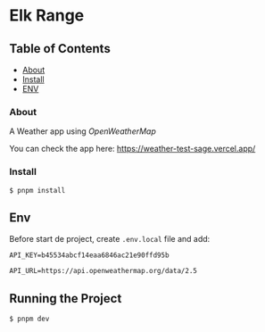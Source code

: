 # Elk Range

## Table of Contents

- [About](#About)
- [Install](#Install)
- [ENV](#Envl)

### About

A Weather app using *OpenWeatherMap*

You can check the app here: https://weather-test-sage.vercel.app/

### Install

```shell
$ pnpm install
```

## Env

Before start de project, create `.env.local` file and add:

```
API_KEY=b45534abcf14eaa6846ac21e90ffd95b

API_URL=https://api.openweathermap.org/data/2.5
```

## Running the Project

```shell
$ pnpm dev
```